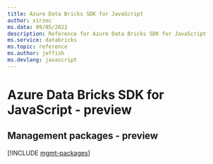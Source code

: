 ```yaml
---
title: Azure Data Bricks SDK for JavaScript
author: xirzec
ms.data: 09/05/2022
description: Reference for Azure Data Bricks SDK for JavaScript
ms.service: databricks
ms.topic: reference
ms.author: jeffish
ms.devlang: javascript
---
```

# Azure Data Bricks SDK for JavaScript - preview

## Management packages - preview
[!INCLUDE [mgmt-packages](data-bricks-mgmt-index.md)]
